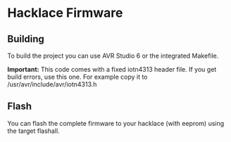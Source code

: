 Hacklace Firmware
=================

Building
--------
To build the project you can use AVR Studio 6 or the integrated Makefile.

**Important:** This code comes with a fixed iotn4313 header file.
If you get build errors, use this one.
For example copy it to /usr/avr/include/avr/iotn4313.h

Flash
-----
You can flash the complete firmware to your hacklace (with eeprom) using the target flashall.
